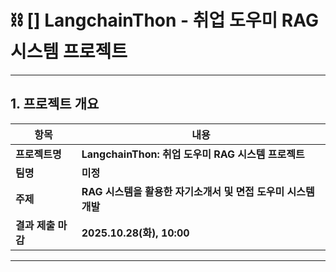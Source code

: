 # ⛓️ [] LangchainThon - 취업 도우미 RAG 시스템 프로젝트

---

## 1. 프로젝트 개요

| 항목             | 내용                                                         |
|------------------|--------------------------------------------------------------|
| **프로젝트명**       | **LangchainThon: 취업 도우미 RAG 시스템 프로젝트**   |
| **팀명**         | **미정**                                              |
| **주제**         | **RAG 시스템을 활용한 자기소개서 및 면접 도우미 시스템 개발** |
| **결과 제출 마감** | **2025.10.28(화), 10:00**                                    |

---